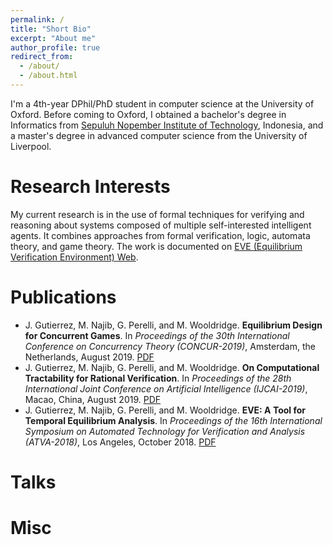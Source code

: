 ```yaml
---
permalink: /
title: "Short Bio"
excerpt: "About me"
author_profile: true
redirect_from: 
  - /about/
  - /about.html
---
```


I'm a 4th-year DPhil/PhD student in computer science at the University of Oxford. Before coming to Oxford, I obtained a bachelor's degree in Informatics from [Sepuluh Nopember Institute of Technology](https://www.its.ac.id/), Indonesia, and a master's degree in advanced computer science from the University of Liverpool.


Research Interests
======
My current research is in the use of formal techniques for verifying and reasoning about systems composed of multiple self-interested intelligent agents. It combines approaches from formal verification, logic, automata theory, and game theory. The work is documented on [EVE (Equilibrium Verification Environment) Web](http://eve.cs.ox.ac.uk/).


Publications
======
+ J. Gutierrez, M. Najib, G. Perelli, and M. Wooldridge. **Equilibrium Design for Concurrent Games**. In *Proceedings of the 30th International Conference on Concurrency Theory (CONCUR-2019)*, Amsterdam, the Netherlands, August 2019. [PDF](http://drops.dagstuhl.de/opus/volltexte/2019/10924/pdf/LIPIcs-CONCUR-2019-22.pdf)
+ J. Gutierrez, M. Najib, G. Perelli, and M. Wooldridge. **On Computational Tractability for Rational Verification**. In *Proceedings of the 28th International Joint Conference on Artificial Intelligence (IJCAI-2019)*, Macao, China, August 2019.
[PDF](https://www.ijcai.org/proceedings/2019/0047.pdf)
+ J. Gutierrez, M. Najib, G. Perelli, and M. Wooldridge. **EVE: A Tool for Temporal Equilibrium Analysis**. In *Proceedings of the 16th International Symposium on Automated Technology for Verification and Analysis (ATVA-2018)*, Los Angeles, October 2018. [PDF](https://ora.ox.ac.uk/objects/uuid:4275d79a-e627-46ee-bf56-4cb240499be3/download_file?file_format=pdf&safe_filename=main.pdf&type_of_work=Conference+item)

Talks
=====


Misc
=====
